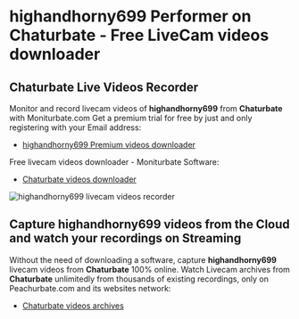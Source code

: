 # highandhorny699 Performer on Chaturbate - Free LiveCam videos downloader

## Chaturbate Live Videos Recorder

Monitor and record livecam videos of **highandhorny699** from **Chaturbate** with Moniturbate.com
Get a premium trial for free by just and only registering with your Email address:
* [highandhorny699 Premium videos downloader](https://moniturbate.com/request-demo-licence-key.html)

Free livecam videos downloader - Moniturbate Software:
* [Chaturbate videos downloader](https://moniturbate.com/moniturbate-download-software.html)

![highandhorny699 livecam videos recorder](https://peachurnet.com/templates/moniturbate-software.png)


## Capture highandhorny699 videos from the Cloud and watch your recordings on Streaming

Without the need of downloading a software, capture **highandhorny699** livecam videos from **Chaturbate** 100% online.
Watch Livecam archives from **Chaturbate** unlimitedly from thousands of existing recordings, only on Peachurbate.com and its websites network:
* [Chaturbate videos archives](https://peachurnet.com/)